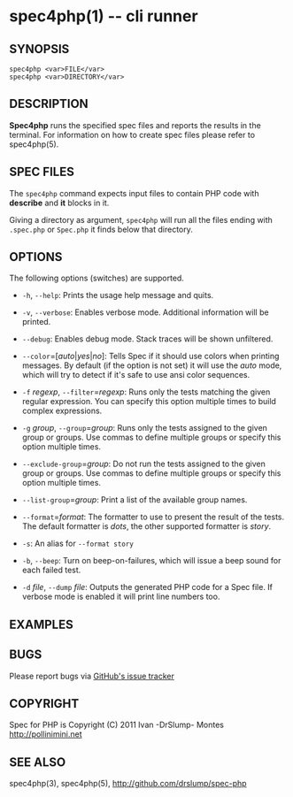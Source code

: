 spec4php(1) -- cli runner
=========================

## SYNOPSIS

    spec4php <var>FILE</var>
    spec4php <var>DIRECTORY</var>


## DESCRIPTION

**Spec4php** runs the specified spec files and reports the results
in the terminal. For information on how to create spec files please
refer to spec4php(5).


## SPEC FILES

The `spec4php` command expects input files to contain PHP code with
**describe** and **it** blocks in it.

Giving a directory as argument, `spec4php` will run all the files ending
with `.spec.php` or `Spec.php` it finds below that directory.


## OPTIONS ##

The following options (switches) are supported.

  * `-h`, `--help`:
    Prints the usage help message and quits.

  * `-v`, `--verbose`:
    Enables verbose mode. Additional information will be printed.

  * `--debug`:
    Enables debug mode. Stack traces will be shown unfiltered.

  * `--color`=[_auto_|_yes_|_no_]:
    Tells Spec if it should use colors when printing messages. By default
    (if the option is not set) it will use the _auto_ mode, which will try
    to detect if it's safe to use ansi color sequences.

  * `-f` _regexp_, `--filter`=_regexp_:
    Runs only the tests matching the given regular expression. You can
    specify this option multiple times to build complex expressions.

  * `-g` _group_, `--group`=_group_:
    Runs only the tests assigned to the given group or groups. Use commas
    to define multiple groups or specify this option multiple times.

  * `--exclude-group`=_group_:
    Do not run the tests assigned to the given group or groups. Use commas
    to define multiple groups or specify this option multiple times.

  * `--list-group`=_group_:
    Print a list of the available group names.

  * `--format`=_format_:
    The formatter to use to present the result of the tests. The default
    formatter is <var>dots</var>, the other supported formatter is <var>story</var>.

  * `-s`:
    An alias for `--format story`

  * `-b`, `--beep`:
    Turn on beep-on-failures, which will issue a beep sound for each failed
    test.

  * `-d` <var>file</var>, `--dump` <var>file</var>:
    Outputs the generated PHP code for a Spec file. If verbose mode is enabled
    it will print line numbers too.


## EXAMPLES ##


## BUGS ##

Please report bugs via [GitHub's issue tracker](http://github.com/drslump/spec-php/issues)


## COPYRIGHT ##

Spec for PHP is Copyright (C) 2011 Ivan -DrSlump- Montes <http://pollinimini.net>


## SEE ALSO

spec4php(3), spec4php(5),
<http://github.com/drslump/spec-php>


[SYNOPSIS]: #SYNOPSIS "SYNOPSIS"
[DESCRIPTION]: #DESCRIPTION "DESCRIPTION"
[SPEC FILES]: #SPEC-FILES "SPEC FILES"
[OPTIONS]: #OPTIONS "OPTIONS"
[EXAMPLES]: #EXAMPLES "EXAMPLES"
[BUGS]: #BUGS "BUGS"
[COPYRIGHT]: #COPYRIGHT "COPYRIGHT"
[SEE ALSO]: #SEE-ALSO "SEE ALSO"


[spec4php(1)]: spec4php.1.html
[spec4php(3)]: spec4php.3.html
[spec4php(5)]: spec4php.5.html
[ronn]: http://rtomayko.github.com/ronn
[phpunit]: http://phpunit.de
